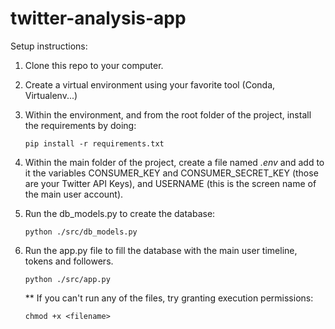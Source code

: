 # twitter-analysis-app

Setup instructions:

1. Clone this repo to your computer.
2. Create a virtual environment using your favorite tool (Conda, Virtualenv...)
3. Within the environment, and from the root folder of the project, install the requirements by doing:
    ```
    pip install -r requirements.txt
    ```

4. Within the main folder of the project, create a file named *.env* and add to it the variables CONSUMER_KEY and CONSUMER_SECRET_KEY (those are your Twitter API Keys), and USERNAME (this is the screen name of the main user account). 

5. Run the db_models.py to create the database:
    ```
    python ./src/db_models.py
    ```
6. Run the app.py file to fill the database with the main user timeline, tokens and followers.
    ```
    python ./src/app.py
    ```

    ** If you can't run any of the files, try granting execution permissions:
    ```
    chmod +x <filename>
    ``` 
